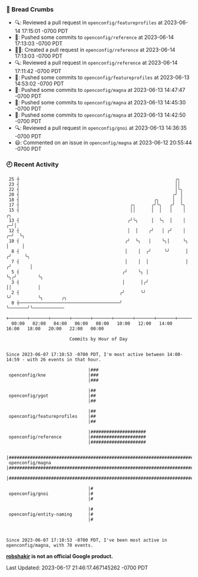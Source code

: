 ### 🍞 Bread Crumbs

 * 🔍: Reviewed a pull request in  `openconfig/featureprofiles` at 2023-06-14 17:15:01 -0700 PDT
 * 🚢: Pushed some commits to `openconfig/reference` at 2023-06-14 17:13:03 -0700 PDT
 * ✍🏼: Created a pull request in `openconfig/reference` at 2023-06-14 17:13:03 -0700 PDT
 * 🔍: Reviewed a pull request in  `openconfig/reference` at 2023-06-14 17:11:42 -0700 PDT
 * 🚢: Pushed some commits to `openconfig/featureprofiles` at 2023-06-13 14:53:02 -0700 PDT
 * 🚢: Pushed some commits to `openconfig/magna` at 2023-06-13 14:47:47 -0700 PDT
 * 🚢: Pushed some commits to `openconfig/magna` at 2023-06-13 14:45:30 -0700 PDT
 * 🚢: Pushed some commits to `openconfig/magna` at 2023-06-13 14:42:50 -0700 PDT
 * 🔍: Reviewed a pull request in  `openconfig/gnoi` at 2023-06-13 14:36:35 -0700 PDT
 * 😃: Commented on an issue in `openconfig/magna` at 2023-06-12 20:55:44 -0700 PDT

### 🕘 Recent Activity
```
 25 ┼                                                           ╭╮
 23 ┤                                                           ││
 22 ┤                                                           │╰╮
 20 ┤                                                          ╭╯ │
 18 ┤                                                   ╭╮     │  │
 17 ┤                                          ╭╮      ╭╯╰╮   ╭╯  ╰╮
 15 ┤                                          ││      │  │   │    │         ╭╮
 13 ┤                                         ╭╯╰╮     │  ╰╮  │    │       ╭─╯│
 12 ┤                                         │  │    ╭╯   │ ╭╯    │     ╭─╯  ╰╮
 10 ┤                                        ╭╯  ╰╮   │    ╰╮│     ╰╮    │     │
  8 ┤                                        │    │  ╭╯     ╰╯      │   ╭╯     ╰╮
  7 ┤                                        │    │  │              │  ╭╯       │
  5 ┤                                       ╭╯    ╰╮ │              ╰╮╭╯        ╰╮
  3 ┤                                       │      │╭╯               ││          │
  2 ┤                                      ╭╯      ╰╯                ╰╯          ╰╮       ╭╮
  0 ┼──────────────────────────────────────╯                                      ╰───────╯╰────────────
    +───────+───────+───────+───────+───────+───────+───────+───────+───────+───────+───────+───────+────
  00:00   02:00   04:00   06:00   08:00   10:00   12:00   14:00   16:00   18:00   20:00   22:00   00:00   

						Commits by Hour of Day


Since 2023-06-07 17:10:53 -0700 PDT, I'm most active between 14:00-14:59 - with 26 events in that hour.

```



```
                               |###
 openconfig/kne                |###
                               |###

                               |##
 openconfig/ygot               |##
                               |##

                               |##
 openconfig/featureprofiles    |##
                               |##

                               |#####################
 openconfig/reference          |#####################
                               |#####################

                               |######################################################################
 openconfig/magna              |######################################################################
                               |######################################################################

                               |#
 openconfig/gnoi               |#
                               |#

                               |#
 openconfig/entity-naming      |#
                               |#



Since 2023-06-07 17:10:53 -0700 PDT, I've been most active in openconfig/magna, with 70 events.

```
**[robshakir](mailto:robjs@google.com) is not an official Google product.**  


Last Updated: 2023-06-17 21:46:17.467145262 -0700 PDT
